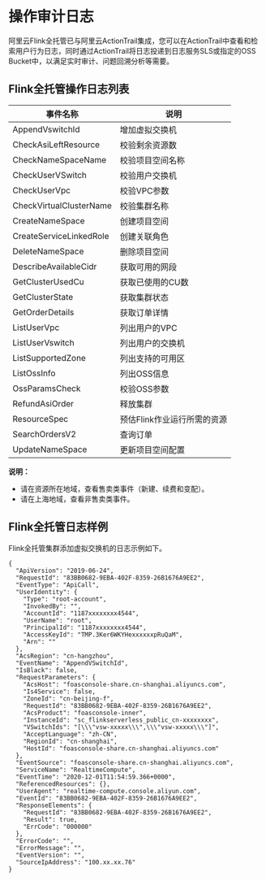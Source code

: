# 操作审计日志

阿里云Flink全托管已与阿里云ActionTrail集成，您可以在ActionTrail中查看和检索用户行为日志，同时通过ActionTrail将日志投递到日志服务SLS或指定的OSS Bucket中，以满足实时审计、问题回溯分析等需要。

## Flink全托管操作日志列表

|事件名称|说明|
|----|--|
|AppendVswitchId|增加虚拟交换机|
|CheckAsiLeftResource|校验剩余资源数|
|CheckNameSpaceName|校验项目空间名称|
|CheckUserVSwitch|校验用户交换机|
|CheckUserVpc|校验VPC参数|
|CheckVirtualClusterName|校验集群名称|
|CreateNameSpace|创建项目空间|
|CreateServiceLinkedRole|创建关联角色|
|DeleteNameSpace|删除项目空间|
|DescribeAvailableCidr|获取可用的网段|
|GetClusterUsedCu|获取已使用的CU数|
|GetClusterState|获取集群状态|
|GetOrderDetails|获取订单详情|
|ListUserVpc|列出用户的VPC|
|ListUserVswitch|列出用户的交换机|
|ListSupportedZone|列出支持的可用区|
|ListOssInfo|列出OSS信息|
|OssParamsCheck|校验OSS参数|
|RefundAsiOrder|释放集群|
|ResourceSpec|预估Flink作业运行所需的资源|
|SearchOrdersV2|查询订单|
|UpdateNameSpace|更新项目空间配置|

**说明：**

-   请在资源所在地域，查看售卖类事件（新建、续费和变配）。
-   请在上海地域，查看非售卖类事件。

## Flink全托管日志样例

Flink全托管集群添加虚拟交换机的日志示例如下。

```
{
  "ApiVersion": "2019-06-24",
  "RequestId": "83BB0682-9EBA-402F-8359-26B1676A9EE2",
  "EventType": "ApiCall",
  "UserIdentity": {
    "Type": "root-account",
    "InvokedBy": "",
    "AccountId": "1187xxxxxxxx4544",
    "UserName": "root",
    "PrincipalId": "1187xxxxxxxx4544",
    "AccessKeyId": "TMP.3Ker6WKYHexxxxxxpRuQaM",
    "Arn": ""
  },
  "AcsRegion": "cn-hangzhou",
  "EventName": "AppendVSwitchId",
  "IsBlack": false,
  "RequestParameters": {
    "AcsHost": "foasconsole-share.cn-shanghai.aliyuncs.com",
    "Is4Service": false,
    "ZoneId": "cn-beijing-f",
    "RequestId": "83BB0682-9EBA-402F-8359-26B1676A9EE2",
    "AcsProduct": "foasconsole-inner",
    "InstanceId": "sc_flinkserverless_public_cn-xxxxxxxx",
    "VSwitchIds": "[\\\"vsw-xxxxx\\\",\\\"vsw-xxxxx\\\"]",
    "AcceptLanguage": "zh-CN",
    "RegionId": "cn-shanghai",
    "HostId": "foasconsole-share.cn-shanghai.aliyuncs.com"
  },
  "EventSource": "foasconsole-share.cn-shanghai.aliyuncs.com",
  "ServiceName": "RealtimeCompute",
  "EventTime": "2020-12-01T11:54:59.366+0000",
  "ReferencedResources": {},
  "UserAgent": "realtime-compute.console.aliyun.com",
  "EventId": "83BB0682-9EBA-402F-8359-26B1676A9EE2",
  "ResponseElements": {
    "RequestId": "83BB0682-9EBA-402F-8359-26B1676A9EE2",
    "Result": true,
    "ErrCode": "000000"
  },
  "ErrorCode": "",
  "ErrorMessage": "",
  "EventVersion": "",
  "SourceIpAddress": "100.xx.xx.76"
}
```

